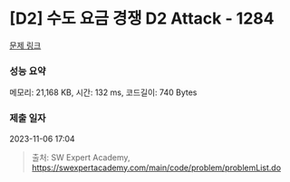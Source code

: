 # [D2] 수도 요금 경쟁 D2 Attack - 1284 

[문제 링크](https://swexpertacademy.com/main/code/problem/problemDetail.do?contestProbId=AV189xUaI8UCFAZN) 

### 성능 요약

메모리: 21,168 KB, 시간: 132 ms, 코드길이: 740 Bytes

### 제출 일자

2023-11-06 17:04



> 출처: SW Expert Academy, https://swexpertacademy.com/main/code/problem/problemList.do